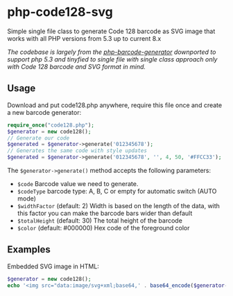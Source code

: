 # php-code128-svg
Simple single file class to generate Code 128 barcode as SVG image that works with all PHP versions from 5.3 up to current 8.x

*The codebase is largely from the [php-barcode-generator](https://github.com/brewerwall/php-barcode-generator) downported to support php 5.3 and tinyfied to single file with single class approach only with Code 128 barcode and SVG format in mind.*

## Usage
Download and put code128.php anywhere, require this file once and create a new barcode generator:

```php
require_once("code128.php");
$generator = new code128();
// Generate our code
$generated = $generator->generate('012345678');
// Generates the same code with style updates
$generated = $generator->generate('012345678', '', 4, 50, '#FFCC33');
```

The `$generator->generate()` method accepts the following parameters:
- `$code` Barcode value we need to generate.
- `$codeType` barcode type: A, B, C or empty for automatic switch (AUTO mode)
- `$widthFactor` (default: 2) Width is based on the length of the data, with this factor you can make the barcode bars wider than default
- `$totalHeight` (default: 30) The total height of the barcode
- `$color` (default: #000000) Hex code of the foreground color

## Examples
Embedded SVG image in HTML:

```php
$generator = new code128();
echo '<img src="data:image/svg+xml;base64,' . base64_encode($generator->generate('012345678')) . '">';
```
